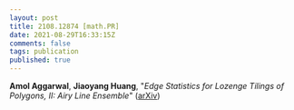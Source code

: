 ```yaml
---
layout: post
title: 2108.12874 [math.PR]
date: 2021-08-29T16:33:15Z
comments: false
tags: publication
published: true
---
```


<b>Amol Aggarwal</b>, <b>Jiaoyang Huang</b>, "<i>Edge Statistics for Lozenge Tilings of Polygons, II: Airy Line Ensemble</i>" ([arXiv](http://arxiv.org/abs/2108.12874v1))
